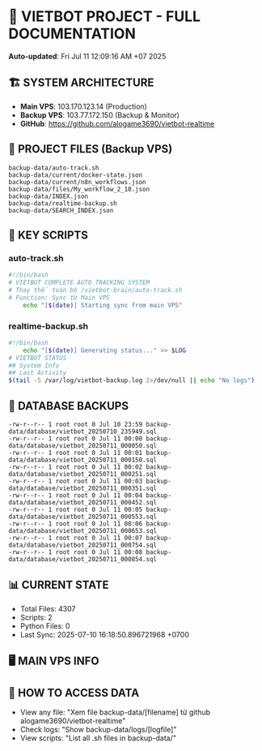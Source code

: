 # 🤖 VIETBOT PROJECT - FULL DOCUMENTATION
**Auto-updated**: Fri Jul 11 12:09:16 AM +07 2025

## 🏗️ SYSTEM ARCHITECTURE
- **Main VPS**: 103.170.123.14 (Production)
- **Backup VPS**: 103.77.172.150 (Backup & Monitor)
- **GitHub**: https://github.com/alogame3690/vietbot-realtime

## 📁 PROJECT FILES (Backup VPS)
```
backup-data/auto-track.sh
backup-data/current/docker-state.json
backup-data/current/n8n_workflows.json
backup-data/files/My_workflow_2_10.json
backup-data/INDEX.json
backup-data/realtime-backup.sh
backup-data/SEARCH_INDEX.json
```

## 🔧 KEY SCRIPTS
### auto-track.sh
```bash
#!/bin/bash
# VIETBOT COMPLETE AUTO TRACKING SYSTEM
# Thay thế toàn bộ /vietbot-brain/auto-track.sh
# Function: Sync từ Main VPS
    echo "[$(date)] Starting sync from main VPS"
```
### realtime-backup.sh
```bash
#!/bin/bash
    echo "[$(date)] Generating status..." >> $LOG
# VIETBOT STATUS
## System Info
## Last Activity
$(tail -5 /var/log/vietbot-backup.log 2>/dev/null || echo "No logs")
```

## 💾 DATABASE BACKUPS
```
-rw-r--r-- 1 root root 0 Jul 10 23:59 backup-data/database/vietbot_20250710_235949.sql
-rw-r--r-- 1 root root 0 Jul 11 00:00 backup-data/database/vietbot_20250711_000050.sql
-rw-r--r-- 1 root root 0 Jul 11 00:01 backup-data/database/vietbot_20250711_000150.sql
-rw-r--r-- 1 root root 0 Jul 11 00:02 backup-data/database/vietbot_20250711_000251.sql
-rw-r--r-- 1 root root 0 Jul 11 00:03 backup-data/database/vietbot_20250711_000351.sql
-rw-r--r-- 1 root root 0 Jul 11 00:04 backup-data/database/vietbot_20250711_000452.sql
-rw-r--r-- 1 root root 0 Jul 11 00:05 backup-data/database/vietbot_20250711_000553.sql
-rw-r--r-- 1 root root 0 Jul 11 00:06 backup-data/database/vietbot_20250711_000653.sql
-rw-r--r-- 1 root root 0 Jul 11 00:07 backup-data/database/vietbot_20250711_000754.sql
-rw-r--r-- 1 root root 0 Jul 11 00:08 backup-data/database/vietbot_20250711_000854.sql
```

## 📊 CURRENT STATE
- Total Files: 4307
- Scripts: 2
- Python Files: 0
- Last Sync: 2025-07-10 16:18:50.896721968 +0700

## 🖥️ MAIN VPS INFO


## 🚨 HOW TO ACCESS DATA
- View any file: "Xem file backup-data/[filename] từ github alogame3690/vietbot-realtime"
- Check logs: "Show backup-data/logs/[logfile]"
- View scripts: "List all .sh files in backup-data/"
